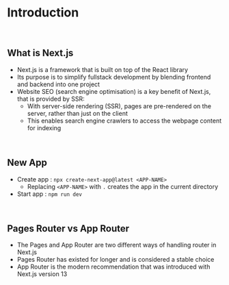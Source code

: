 # Introduction

<br>

## What is Next.js
* Next.js is a framework that is built on top of the React library
* Its purpose is to simplify fullstack development by blending frontend and backend into one project
* Website SEO (search engine optimisation) is a key benefit of Next.js, that is provided by SSR:
    * With server-side rendering (SSR), pages are pre-rendered on the server, rather than just on the client
    * This enables search engine crawlers to access the webpage content for indexing

<br>

## New App
* Create app : `npx create-next-app@latest <APP-NAME>`
    * Replacing `<APP-NAME>` with `.` creates the app in the current directory
* Start app  : `npm run dev`

<br>

## Pages Router vs App Router
* The Pages and App Router are two different ways of handling router in Next.js
* Pages Router has existed for longer and is considered a stable choice
* App Router is the modern recommendation that was introduced with Next.js version 13